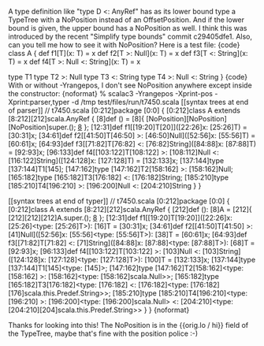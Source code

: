 A type definition like "type D <: AnyRef" has as its lower bound type a TypeTree with a NoPosition instead of an OffsetPosition. And if the lower bound is given, the upper bound has a NoPosition as well. I think this was introduced by the recent "Simplify type bounds" commit c29405dfe1.
Also, can you tell me how to see it with NoPosition? Here is a test file:
{code}
class A {
  def f1[T](x: T) = x
  def f2[T >: Null](x: T) = x
  def f3[T <: String](x: T) = x
  def f4[T >: Null <: String](x: T) = x

  type T1
  type T2 >: Null
  type T3 <: String
  type T4 >: Null <: String
}
{code}
With or without -Yrangepos, I don't see NoPosition anywhere except inside the constructor:
{noformat}
% scalac3 -Yrangepos -Xprint-pos -Xprint:parser,typer -d /tmp test/files/run/t7450.scala
[[syntax trees at end of                    parser]] // t7450.scala
[0:212]package [0:0]<empty> {
  [0:212]class A extends [8:212][212]scala.AnyRef {
    [8]def <init>() = [8]{
      [NoPosition][NoPosition][NoPosition]super.<init>();
      [8]()
    };
    [12:31]def f1[[19:20]T[20]]([22:26]x: [25:26]T) = [30:31]x;
    [34:61]def f2[[41:50]T[46:50] >: [46:50]Null]([52:56]x: [55:56]T) = [60:61]x;
    [64:93]def f3[[71:82]T[76:82] <: [76:82]String]([84:88]x: [87:88]T) = [92:93]x;
    [96:133]def f4[[103:122]T[108:122] >: [108:112]Null <: [116:122]String]([124:128]x: [127:128]T) = [132:133]x;
    [137:144]type [137:144]T1[145];
    [147:162]type [147:162]T2[158:162] >: [158:162]Null;
    [165:182]type [165:182]T3[176:182] <: [176:182]String;
    [185:210]type [185:210]T4[196:210] >: [196:200]Null <: [204:210]String
  }
}

[[syntax trees at end of                     typer]] // t7450.scala
[0:212]package [0:0]<empty> {
  [0:212]class A extends [8:212][212]scala.AnyRef {
    [212]def <init>(): [8]A = [212]{
      [212][212][212]A.super.<init>();
      [8]()
    };
    [12:31]def f1[[19:20]T[19:20]]([22:26]x: [25:26]<type: [25:26]T>): [16]T = [30:31]x;
    [34:61]def f2[[41:50]T[41:50] >: [41]Null]([52:56]x: [55:56]<type: [55:56]T>): [38]T = [60:61]x;
    [64:93]def f3[[71:82]T[71:82] <: [71]String]([84:88]x: [87:88]<type: [87:88]T>): [68]T = [92:93]x;
    [96:133]def f4[[103:122]T[103:122] >: [103]Null <: [103]String]([124:128]x: [127:128]<type: [127:128]T>): [100]T = [132:133]x;
    [137:144]type [137:144]T1[145]<type: [145]>;
    [147:162]type [147:162]T2[158:162]<type: [158:162] >: [158:162]<type: [158:162]scala.Null>>;
    [165:182]type [165:182]T3[176:182]<type: [176:182] <: [176:182]<type: [176:182][176]scala.this.Predef.String>>;
    [185:210]type [185:210]T4[196:210]<type: [196:210] >: [196:200]<type: [196:200]scala.Null> <: [204:210]<type: [204:210][204]scala.this.Predef.String>>
  }
}
{noformat}

Thanks for looking into this! The NoPosition is in the {{orig.lo / hi}} field of the TypeTree, maybe that's fine with the position police :-) 
